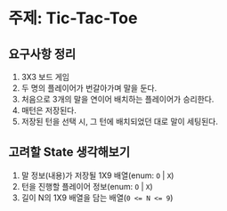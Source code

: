 # 주제: Tic-Tac-Toe

## 요구사항 정리

1. 3X3 보드 게임
2. 두 명의 플레이어가 번갈아가며 말을 둔다.
3. 처음으로 3개의 말을 연이어 배치하는 플레이어가 승리한다.
4. 매턴은 저장된다.
5. 저장된 턴을 선택 시, 그 턴에 배치되었던 대로 말이 세팅된다.


## 고려할 State 생각해보기

1. 말 정보(내용)가 저장될 1X9 배열(enum: ```O``` | ```X```)
2. 턴을 진행할 플레이어 정보(enum: ```O``` | ```X```)
3. 길이 N의 1X9 배열을 담는 배열(```0 <= N <= 9```)